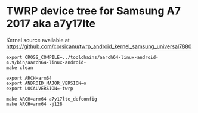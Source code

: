 # TWRP device tree for Samsung A7 2017 aka a7y17lte
Kernel source available at 
https://github.com/corsicanu/twrp_android_kernel_samsung_universal7880
```
export CROSS_COMPILE=../toolchains/aarch64-linux-android-4.9/bin/aarch64-linux-android-
make clean

export ARCH=arm64
export ANDROID_MAJOR_VERSION=o
export LOCALVERSION=-twrp

make ARCH=arm64 a7y17lte_defconfig
make ARCH=arm64 -j128
```
